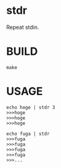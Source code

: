# stdr

Repeat stdin.

# BUILD

```
make
```

# USAGE

```
echo hoge | stdr 3
>>>hoge
>>>hoge
>>>hoge
```

```
echo fuga | stdr
>>>fuga
>>>fuga
>>>fuga
>>>fuga
>>>...
```
